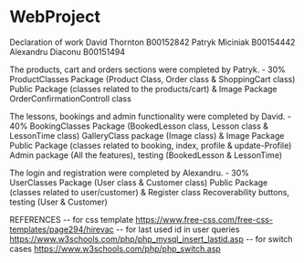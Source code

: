 # WebProject

Declaration of work
David Thornton B00152842
Patryk Miciniak B00154442
Alexandru Diaconu B00151494

The products, cart and orders sections were completed by Patryk. - 30%
ProductClasses Package (Product Class, Order class & ShoppingCart class)
Public Package (classes related to the products/cart) & Image Package 
OrderConfirmationControll class

The lessons, bookings and admin functionality were completed by David. - 40%
BookingClasses Package (BookedLesson class, Lesson class & LessonTime class)
GalleryClass package (Image class) & Image Package
Public Package (classes related to booking, index, profile & update-Profile)
Admin package (All the features), testing (BookedLesson & LessonTime)

The login and registration were completed by Alexandru. - 30%
UserClasses Package (User class & Customer class)
Public Package (classes related to user/customer) & Register class
Recoverability buttons, testing (User & Customer)

REFERENCES
 -- for css template https://www.free-css.com/free-css-templates/page294/hirevac
 -- for last used id in user queries https://www.w3schools.com/php/php_mysql_insert_lastid.asp 
 -- for switch cases https://www.w3schools.com/php/php_switch.asp


 

